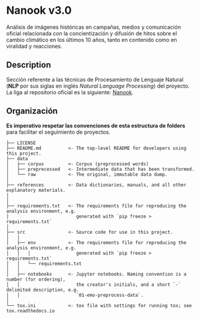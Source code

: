 # Nanook v3.0
Análisis de imágenes históricas en campañas, medios y comunicación oficial relacionada con la concientización y difusión de hitos sobre el cambio climático en los últimos 10 años, tanto en contenido como en viralidad y reacciones.

## Description
Sección referente a las técnicas de Procesamiento de Lenguaje Natural (**NLP** por sus siglas en inglés *Natural Language Processing*) del proyecto. La liga al repositorio oficial es la siguiente: [Nanook](https://gitlab.com/datos-algoritmos-sociedad-itam/nanook).

## Organización
**Es imperativo respetar las convenciones de esta estructura de folders** para facilitar el seguimiento de proyectos.

```
├── LICENSE            
├── README.md          <- The top-level README for developers using this project.
├── data
│   ├── corpus         <- Corpus (preprocessed words)
│   ├── preprecessed   <- Intermediate data that has been transformed.
│   └── raw            <- The original, immutable data dump.
│
├── references         <- Data dictionaries, manuals, and all other explanatory materials.
│
│
├── requirements.txt   <- The requirements file for reproducing the analysis environment, e.g.
│                         generated with `pip freeze > requirements.txt`
│
├── src                <- Source code for use in this project.
│   │
│   ├── env            <- The requirements file for reproducing the analysis environment, e.g.
│   │   │                 generated with `pip freeze > requirements.txt`
│   │   └── requirements.txt
│   │
│   ├── notebooks      <- Jupyter notebooks. Naming convention is a number (for ordering),
│   │                     the creator's initials, and a short `-` delimited description, e.g.
│   │                     `01-emo-preprocess-data`.
│
└── tox.ini            <- tox file with settings for running tox; see tox.readthedocs.io
```